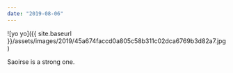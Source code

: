 ```yaml
---
date: "2019-08-06"
---
```


![yo yo]({{ site.baseurl }}/assets/images/2019/45a674faccd0a805c58b311c02dca6769b3d82a7.jpg)

Saoirse is a strong one.
